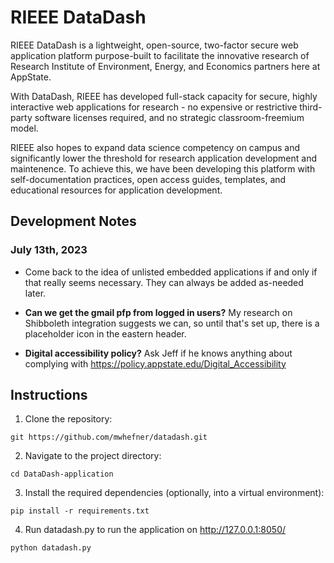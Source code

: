 # RIEEE DataDash

RIEEE DataDash is a lightweight, open-source, two-factor secure web application platform purpose-built to facilitate the innovative research of Research Institute of Environment, Energy, and Economics partners here at AppState.

With DataDash, RIEEE has developed full-stack capacity for secure, highly interactive web applications for research - no expensive or restrictive third-party software licenses required, and no strategic classroom-freemium model.

RIEEE also hopes to expand data science competency on campus and significantly lower the threshold for research application development and maintenence. To achieve this, we have been developing this platform with self-documentation practices, open access guides, templates, and educational resources for application development.

## Development Notes

### July 13th, 2023

- Come back to the idea of unlisted embedded applications if and only if that really seems necessary.  They can always be added as-needed later.

- **Can we get the gmail pfp from logged in users?**  My research on Shibboleth integration suggests we can, so until that's set up, there is a placeholder icon in the eastern header.

- **Digital accessibility policy?** Ask Jeff if he knows anything about complying with https://policy.appstate.edu/Digital_Accessibility

## Instructions

1. Clone the repository:

```shell
git https://github.com/mwhefner/datadash.git
```

2. Navigate to the project directory:

```shell
cd DataDash-application
```

3. Install the required dependencies (optionally, into a virtual environment):

```shell
pip install -r requirements.txt
```

4. Run datadash.py to run the application on http://127.0.0.1:8050/

```shell
python datadash.py
```


